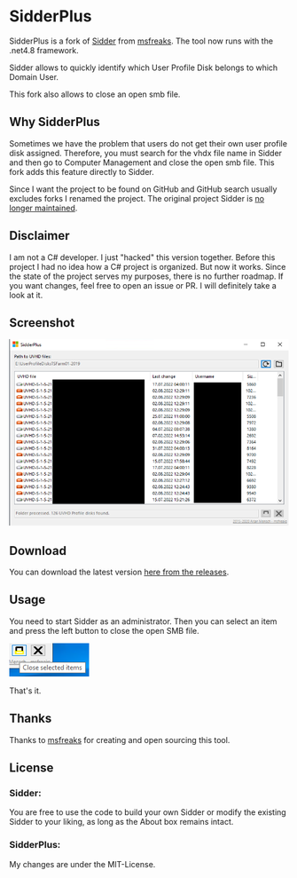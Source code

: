 # SidderPlus

SidderPlus is a fork of [Sidder](https://github.com/msfreaks/Sidder) from [msfreaks](https://github.com/msfreaks/). The tool now runs with the .net4.8 framework.

Sidder allows to quickly identify which User Profile Disk belongs to which Domain User. 

This fork also allows to close an open smb file.

## Why SidderPlus
Sometimes we have the problem that users do not get their own user profile disk assigned. Therefore, you must search for the vhdx file name in Sidder and then go to Computer Management and close the open smb file. This fork adds this feature directly to Sidder.

Since I want the project to be found on GitHub and GitHub search usually excludes forks I renamed the project. The original project Sidder is [no longer maintained](https://msfreaks.wordpress.com/2020/02/17/sidder-v2-6-open-sourced-and-more/).

## Disclaimer
I am not a C# developer. I just "hacked" this version together. Before this project I had no idea how a C# project is organized. But now it works. Since the state of the project serves my purposes, there is no further roadmap. If you want changes, feel free to open an issue or PR. I will definitely take a look at it.

## Screenshot
![](sidder_plus_screenshot.png)

## Download
You can download the latest version [here from the releases](https://github.com/MarkusDick/SidderPlus/releases/).

## Usage
You need to start Sidder as an administrator. Then you can select an item and press the left button to close the open SMB file.

![](how_to_close.png)

That's it.

## Thanks
Thanks to [msfreaks](https://github.com/msfreaks/) for creating and open sourcing this tool.

## License
### Sidder:
You are free to use the code to build your own Sidder or modify the existing Sidder to your liking, as long as the About box remains intact.

### SidderPlus:
My changes are under the MIT-License.